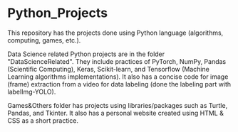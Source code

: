 # Python_Projects
This repository has the projects done using Python language (algorithms, computing, games, etc.). 

Data Science related Python projects are in the folder "DataScienceRelated". They include practices of PyTorch, NumPy, Pandas (Scientific Computing), Keras, Scikit-learn, and Tensorflow (Machine Learning algorithms implementations). It also has a concise code for image (frame) extraction from a video for data labeling (done the labeling part with labelImg-YOLO).

Games&Others folder has projects using libraries/packages such as Turtle, Pandas, and Tkinter. It also has a personal website created using HTML & CSS as a short practice.
